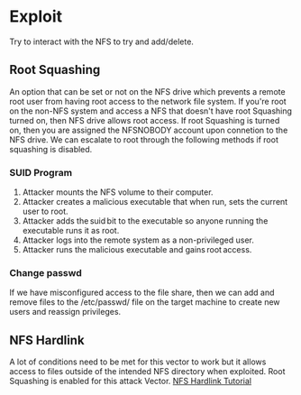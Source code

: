 # Exploit

Try to interact with the NFS to try and add/delete.

## Root Squashing

An option that can be set or not on the NFS drive which prevents a remote root user from having root access to the network file system. If you're root on the non-NFS system and access a NFS that doesn't have root Squashing turned on, then NFS drive allows root access. If root Squashing is turned on, then you are assigned the NFSNOBODY account upon connetion to the NFS drive. We can escalate to root through the following methods if root squashing is disabled.

### SUID Program

1. Attacker mounts the NFS volume to their computer.
2. Attacker creates a malicious executable that when run, sets the current user to root.
3. Attacker adds the suid bit to the executable so anyone running the executable runs it as root.
4. Attacker logs into the remote system as a non-privileged user.
5. Attacker runs the malicious executable and gains root access.

### Change passwd

If we have misconfigured access to the file share, then we can add and remove files to the /etc/passwd/ file on the target machine to create new users and reassign privileges.

## NFS Hardlink

A lot of conditions need to be met for this vector to work but it allows access to files outside of the intended NFS directory when exploited. Root Squashing is enabled for this attack Vector. [NFS Hardlink Tutorial](http://pentestmonkey.net/blog/nfs-hardlink)

